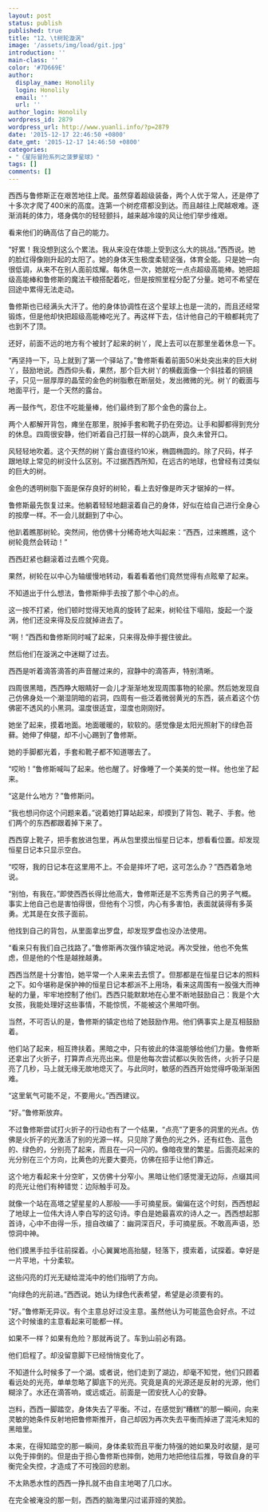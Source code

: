 ```yaml
---
layout: post
status: publish
published: true
title: "12、\t树轮漩涡"
image: '/assets/img/load/git.jpg'
introduction: ''
main-class: ''
color: '#7D669E'
author:
  display_name: Honolily
  login: Honolily
  email: ''
  url: ''
author_login: Honolily
wordpress_id: 2879
wordpress_url: http://www.yuanli.info/?p=2879
date: '2015-12-17 22:46:50 +0800'
date_gmt: '2015-12-17 14:46:50 +0800'
categories:
- "《星际冒险系列之菠萝星球》"
tags: []
comments: []
---
```

<p>西西与鲁修斯正在艰苦地往上爬。虽然穿着超级装备，两个人优于常人，还是停了十多次才爬了400米的高度。连第一个树疙瘩都没到达。而且越往上爬越艰难。逐渐消耗的体力，塔身偶尔的轻轻颤抖，越来越冷竣的风让他们举步维艰。</p>
<p>看来他们的确高估了自己的能力。</p>
<p>&ldquo;好累！我没想到这么个累法。我从来没在体能上受到这么大的挑战。&rdquo;西西说。她的脸红得像刚升起的太阳了。她的身体天生极度柔韧坚强，体育全能。只是她一向很低调，从来不在别人面前炫耀。每休息一次，她就吃一点点超级高能棒。她把超级高能棒和鲁修斯的魔法干粮搭配着吃，但是按照里程分配了分量。她可不希望在回途中累得无法走动。</p>
<p>鲁修斯也已经满头大汗了。他的身体协调性在这个星球上也是一流的，而且还经常锻炼，但是他却快把超级高能棒吃光了。再这样下去，估计他自己的干粮都耗完了也到不了顶。</p>
<p>还好，前面不远的地方有个被封了起来的树丫，爬上去可以在那里坐着休息一下。</p>
<p>&ldquo;再坚持一下，马上就到了第一个驿站了。&rdquo;鲁修斯看着前面50米处突出来的巨大树丫，鼓励地说。西西仰头看，果然，那个巨大树丫的横截面像一个斜挂着的铜镜子，只见一层厚厚的晶莹的金色的树脂敷在断层处，发出微微的光。树丫的截面与地面平行，是一个天然的露台。</p>
<p>再一鼓作气，忍住不吃能量棒，他们最终到了那个金色的露台上。</p>
<p>两个人都解开背包，瘫坐在那里，脱掉手套和靴子扔在旁边。让手和脚都得到充分的休息。四周很安静，他们听着自己打鼓一样的心跳声，良久未曾开口。</p>
<p>风轻轻地吹着。这个天然的树丫露台直径约10米，椭圆椭圆的。除了尺码，样子跟地球上常见的树没什么区别。不过据西西所知，在远古的地球，也曾经有过类似的巨大的树。</p>
<p>金色的透明树脂下面是保存良好的树轮，看上去好像是昨天才锯掉的一样。</p>
<p>鲁修斯最先恢复过来。他躺着轻轻地翻滚着自己的身体，好似在给自己进行全身心的按摩一样。不一会儿就翻到了中心。</p>
<p>他趴着瞧那树轮。突然间，他仿佛十分稀奇地大叫起来：&ldquo;西西，过来瞧瞧，这个树轮竟然会转动！&rdquo;</p>
<p>西西赶紧也翻滚着过去瞧个究竟。</p>
<p>果然，树轮在以中心为轴缓慢地转动，看着看着他们竟然觉得有点眩晕了起来。</p>
<p>不知道出于什么想法，鲁修斯伸手去按了那个中心的点。</p>
<p>这一按不打紧，他们顿时觉得天地真的旋转了起来，树轮往下塌陷，旋起一个漩涡，他们还没来得及反应就掉进去了。</p>
<p>&ldquo;啊！&rdquo;西西和鲁修斯同时喊了起来，只来得及伸手握住彼此。</p>
<p>然后他们在漩涡之中迷糊了过去。</p>
<p>西西是听着滴答滴答的声音醒过来的，寂静中的滴答声，特别清晰。</p>
<p>四周很黑暗，西西睁大眼睛好一会儿才渐渐地发现周围事物的轮廓。然后她发现自己仿佛身处一个潮湿阴暗的岩洞，四周有一些泛着微弱黄光的东西，装点着这个仿佛密不透风的小黑洞。温度很适宜，湿度也刚刚好。</p>
<p>她坐了起来，摸着地面。地面暖暖的，软软的。感觉像是太阳光照射下的绿色苔藓。她伸了伸腿，却不小心踢到了鲁修斯。</p>
<p>她的手脚都光着，手套和靴子都不知道哪去了。</p>
<p>&ldquo;哎哟！&rdquo;鲁修斯喊叫了起来。他也醒了。好像睡了一个美美的觉一样。他也坐了起来。</p>
<p>&ldquo;这是什么地方？&rdquo;鲁修斯问。</p>
<p>&ldquo;我也想问你这个问题来着。&rdquo;说着她打算站起来，却摸到了背包、靴子、手套。他们两个的东西都跟着掉下来了。</p>
<p>西西穿上靴子，把手套放进包里，再从包里摸出恒星日记本，想看看位置。却发现恒星日记本只显示空白。</p>
<p>&ldquo;哎呀，我的日记本在这里用不上。不会是摔坏了吧，这可怎么办？&rdquo;西西着急地说。</p>
<p>&ldquo;别怕，有我在。&rdquo;即使西西长得比他高大，鲁修斯还是不忘秀秀自己的男子气概。事实上他自己也是害怕得很，但他有个习惯，内心有多害怕，表面就装得有多英勇。尤其是在女孩子面前。</p>
<p>他找到自己的背包，从里面拿出罗盘，却发现罗盘也没办法使用。</p>
<p>&ldquo;看来只有我们自己找路了。&rdquo;鲁修斯再次强作镇定地说。再次受挫，他也不免焦虑，但是他的个性是越挫越勇。</p>
<p>西西当然是十分害怕，她平常一个人来来去去惯了。但那都是在恒星日记本的照料之下。如今堪称是保护神的恒星日记本都派不上用场，看来这周围有一股强大而神秘的力量，牢牢地控制了他们。西西只能默默地在心里不断地鼓励自己：我是个大女孩，我能处理好这些事情，不能惊慌，不能被这个黑暗吓倒。</p>
<p>当然，不可否认的是，鲁修斯的镇定也给了她鼓励作用。他们俩事实上是互相鼓励着。</p>
<p>他们站了起来，相互搀扶着。黑暗之中，只有彼此的体温能够给他们力量。鲁修斯还拿出了火折子，打算弄点光亮出来。但是他每次尝试都以失败告终，火折子只是亮了几秒，马上就无缘无故地熄灭了。与此同时，敏感的西西开始觉得呼吸渐渐困难。</p>
<p>&ldquo;这里氧气可能不足，不要用火。&rdquo;西西建议。</p>
<p>&ldquo;好。&rdquo;鲁修斯放弃。</p>
<p>不过鲁修斯尝试打火折子的行动也有了一个结果，&ldquo;点亮&rdquo;了更多的洞里的光点。仿佛是火折子的光激活了别的光源一样。只见除了黄色的光之外，还有红色、蓝色的、绿色的，分别亮了起来，而且在一闪一闪的。像暗夜里的繁星。后面亮起来的光分别在三个方向，比黄色的光要大要亮，仿佛在招手让他们靠近。</p>
<p>这个地方看起来十分空旷，又仿佛十分窄小。黑暗让他们感觉漫无边际，点缀其间的亮光让他们有种错觉：边际触手可及。</p>
<p>就像一个站在高塔之望星星的人那般&mdash;&mdash;手可摘星辰。偏偏在这个时刻，西西想起了地球上一位伟大诗人李白写的这句诗。李白是她最喜欢的诗人之一。西西想起那首诗，心中不由得一乐，擅自改编了：幽洞深百尺，手可摘星辰。不敢高声语，恐惊洞中神。</p>
<p>他们摸黑手拉手往前探着。小心翼翼地高抬腿，轻落下，摸索着，试探着。幸好是一片平地，十分柔软。</p>
<p>这些闪亮的灯光无疑给混沌中的他们指明了方向。</p>
<p>&ldquo;向绿色的光前进。&rdquo;西西说。她认为绿色代表希望，希望是必须要有的。</p>
<p>&ldquo;好。&rdquo;鲁修斯无异议。有个主意总好过没主意。虽然他认为可能蓝色会好点。不过这个时候谁的主意看起来可能都一样。</p>
<p>如果不一样？如果有危险？那就再说了。车到山前必有路。</p>
<p>他们启程了。却没留意脚下已经悄悄变化了。</p>
<p>不知道什么时候多了一个湖。或者说，他们走到了湖边，却毫不知觉，他们只顾着看远处的光亮，单单忽略了脚底下的光亮。究竟是真的光源还是反射的光源，他们糊涂了。水还在滴答响，或远或近。前面是一团安抚人心的安静。</p>
<p>岂料，西西一脚踏空，身体失去了平衡。不过，在感觉到&ldquo;糟糕&rdquo;的那一瞬间，向来灵敏的她条件反射地把鲁修斯推开，自己却因为再次失去平衡而掉进了混沌未知的黑暗里。</p>
<p>本来，在得知踏空的那一瞬间，身体柔软而且平衡力特强的她如果及时收腿，是可以免于摔倒的。但是由于担心鲁修斯也摔倒，她用力地把他往后推，导致自身的平衡完全失控，才造成了不可挽回的悲剧。</p>
<p>不太熟悉水性的西西一挣扎就不由自主地喝了几口水。</p>
<p>在完全被淹没的那一刻，西西的脑海里闪过诺菲娅的笑脸。</p>
